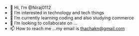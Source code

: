 - 👋 Hi, I’m @Niraj0112
- 👀 I’m interested in technology and tech things
- 🌱 I’m currently learning coding and also studying commerce 
- 💞️ I’m looking to collaborate on ...
- 📫 How to reach me ...my email is thachakn@gmail.com

<!---
Niraj0112/Niraj0112 is a ✨ special ✨ repository because its `README.md` (this file) appears on your GitHub profile.
You can click the Preview link to take a look at your changes.
--->
